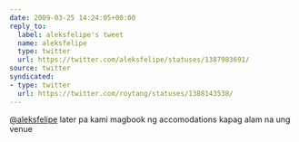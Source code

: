 ```yaml
---
date: 2009-03-25 14:24:05+00:00
reply_to:
  label: aleksfelipe's tweet
  name: aleksfelipe
  type: twitter
  url: https://twitter.com/aleksfelipe/statuses/1387983691/
source: twitter
syndicated:
- type: twitter
  url: https://twitter.com/roytang/statuses/1388143538/
---
```


[@aleksfelipe](https://twitter.com/aleksfelipe/) later pa kami magbook ng accomodations kapag alam na ung venue